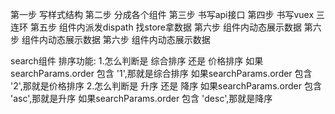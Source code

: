 第一步  写样式结构
第二步  分成各个组件
第三步  书写api接口
第四步  书写vuex 三连环 
第五步  组件内派发dispath 找store拿数据
第六步  组件内动态展示数据
第六步  组件内动态展示数据
第六步  组件内动态展示数据




search组件
    排序功能:
    1.怎么判断是 综合排序 还是 价格排序
        如果searchParams.order 包含 '1',那就是综合排序
        如果searchParams.order 包含 '2',那就是价格排序
    2.怎么判断是 升序 还是 降序
        如果searchParams.order 包含 'asc',那就是升序
        如果searchParams.order 包含 'desc',那就是降序